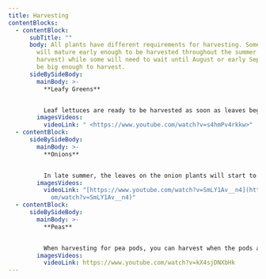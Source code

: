```yaml
---
title: Harvesting
contentBlocks:
  - contentBlock:
      subTitle: ""
      body: All plants have different requirements for harvesting. Some vegetables
        will mature early enough to be harvested throughout the summer (ongoing
        harvest) while some will need to wait until August or early September to
        be big enough to harvest.
      sideBySideBody:
        mainBody: >-
          **Leafy Greens** 


          Leaf lettuces are ready to be harvested as soon as leaves begin to appear and they are about 4 inches long. Simply snip either single outer leaves or grab a bunch of them and cut them with shears or scissors an inch above the crown of the plant. If you cut into or below the crown, the plant will probably die, so be careful. Harvest before any seed stalks start growing in the middle of the plant otherwise the lettuce will be too bitter to eat. Some greens, like lettuce, will become bitter as the season progresses. Others, like kale, will get sweeter as the temperature cools.
        imagesVideos:
          videoLink: " <https://www.youtube.com/watch?v=s4hmPv4rkkw>"
  - contentBlock:
      sideBySideBody:
        mainBody: >-
          **Onions**


          In late summer, the leaves on the onion plants will start to flop over. This happens at the neck of the onion and it signals that the plant has stopped growing and is ready for storage. If the weather is dry and there's no danger of frost, the plants can be gently pulled from the soil and laid right in the garden for a day or two. If the weather is wet or frost is possible, move the onions immediately into a protected spot. Spread the onions out in a single layer in a warm, dry and breezy envirnoment. As the onions are curing, their necks will gradually wither and the papery skins will tighten around the bulbs. Once the necks are completely tight and dry, and the stems contain no moisture, you can use scissors to trim the roots off the bottom of each bulb.
        imagesVideos:
          videoLink: "[https://www.youtube.com/watch?v=SmLY1Av__n4](https://www.youtube.c\
            om/watch?v=SmLY1Av__n4)"
  - contentBlock:
      sideBySideBody:
        mainBody: >-
          **Peas**


          When harvesting for pea pods, you can harvest when the pods are flat but at the right length for your variety of peas. It is also determined by what you want from the pea. If you prefer edible pods with developed seeds, allow more time before harvesting peas. When you are harvesting for the pea seeds, pods should be plump and have a swollen appearance. When harvesting, pick peas with two hands. Secure the vine with one hand then pinch the stem of each pod and pull with the other hand. Don’t tug or jerk pods away; pea plants hang on to their support with thin tendrils so a heavy hand can dislodge the plant from its support.
        imagesVideos:
          videoLink: https://www.youtube.com/watch?v=kX4sjDNXbHk
---
```

